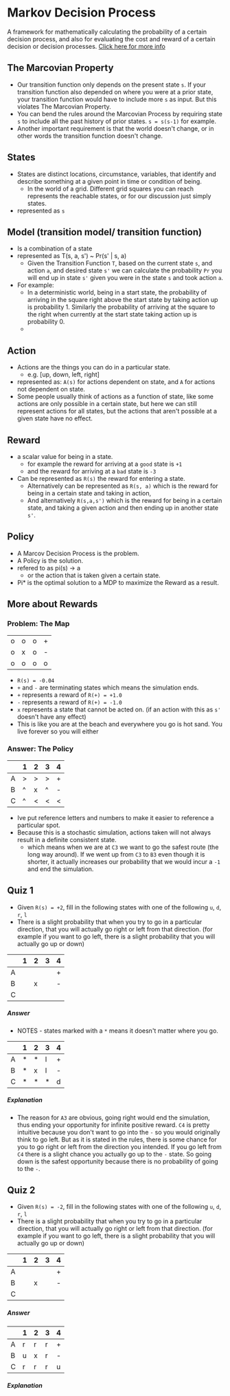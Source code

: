 # Markov Decision Process
A framework for mathematically calculating the probability of a certain decision process, and also for evaluating the cost and reward of a certain decision or decision processes.
[Click here for more info](https://www.geeksforgeeks.org/markov-decision-process/)
## The Marcovian Property
- Our transition function only depends on the present state `s`. If your transition function also depended on where you were at a prior state, your transition function would have to include more `s` as input. But this violates The Marcovian Property. 
- You can bend the rules around the Marcovian Process by requiring state `s` to include all the past history of prior states. `s = s(s-1)` for example.
- Another important requirement is that the world doesn't change, or in other words the transition function doesn't change.

## States 
- States are distinct locations, circumstance, variables, that identify and describe something at a given point in time or condition of being. 
  - In the world of a grid. Different grid squares you can reach represents the reachable states, or for our discussion just simply states.
- represented as `s`

## Model (transition model/ transition function)
- Is a combination of a state
- represented as T(s, a, s') ~ Pr(s' | s, a)
  - Given the Transition Function `T`, based on the current state `s`, and action `a`, and desired state `s'` we can calculate the probability `Pr` you will end up in state `s'` given you were in the state `s` and took action `a`.
- For example:
  - In a deterministic world, being in a start state, the probability of arriving in the square right above the start state by taking action up is probability 1. Similarly the probability of arriving at the square to the right when currently at the start state taking action up is probability 0.
  - 

## Action
- Actions are the things you can do in a particular state.
  - e.g. [up, down, left, right]
- represented as: `A(s)` for actions dependent on state, and `A` for actions not dependent on state.
- Some people usually think of actions as a function of state, like some actions are only possible in a certain state, but here we can still represent actions for all states, but the actions that aren't possible at a given state have no effect.


## Reward
- a scalar value for being in a state.
  - for example the reward for arriving at a `good` state is `+1`
  - and the reward for arriving at a `bad` state is `-3`
- Can be represented as `R(s)` the reward for entering a state.
  - Alternatively can be represented as `R(s, a)` which is the reward for being in a certain state and taking in action,
  - And alternatively `R(s,a,s')` which is the reward for being in a certain state, and taking a given action and then ending up in another state `s'`.

## Policy
- A Marcov Decision Process is the problem.
- A Policy is the solution. 
- refered to as pi(s) -> a 
  - or the action that is taken given a certain state.
- Pi* is the optimal solution to a MDP to maximize the Reward as a result.


## More about Rewards

### Problem: The Map
|   |   |   |   |
|---|---|---|---|
| o | o | o | + |
| o | x | o | - |
| o | o | o | o |

- `R(s) = -0.04`
- `+` and `-` are terminating states which means the simulation ends.
- `+` represents a reward of `R(+) = +1.0` 
- `-` represents a reward of `R(+) = -1.0` 
- `x` represents a state that cannot be acted on. (if an action with this as `s'` doesn't have any effect)
- This is like you are at the beach and everywhere you go is hot sand. You live forever so you will either

### Answer: The Policy

|   | 1 | 2 | 3 | 4 |
|---|---|---|---|---|
| A | > | > | > | + |
| B | ^ | x | ^ | - |
| C | ^ | < | < | < |

- Ive put reference letters and numbers to make it easier to reference a particular spot.
- Because this is a stochastic simulation, actions taken will not always result in a definite consistent state. 
  - which means when we are at `C3` we want to go the safest route (the long way around). If we went up from `C3` to `B3` even though it is shorter, it actually increases our probability that we would incur a `-1` and end the simulation.

## Quiz 1
- Given `R(s) = +2`, fill in the following states with one of the following `u`, `d`, `r`, `l`
- There is a slight probability that when you try to go in a particular direction, that you will actually go right or left from that direction. (for example if you want to go left, there is a slight probability that you will actually go up or down)

|   | 1 | 2 | 3 | 4 |
|---|---|---|---|---|
| A |   |   |   | + |
| B |   | x |   | - |
| C |   |   |   |   |

##### Answer
- NOTES - states marked with a `*` means it doesn't matter where you go.

|   | 1 | 2 | 3 | 4 |
|---|---|---|---|---|
| A | * | * | l | + |
| B | * | x | l | - |
| C | * | * | * | d |

##### Explanation
- The reason for `A3` are obvious, going right would end the simulation, thus ending your opportunity for infinite positive reward. `C4` is pretty intuitive because you don't want to go into the `-` so you would originally think to go left. But as it is stated in the rules, there is some chance for you to go right or left from the direction you intended. If you go left from `C4` there is a slight chance you actually go up to the `-` state. So going down is the safest opportunity because there is no probability of going to the `-`.

## Quiz 2
- Given `R(s) = -2`, fill in the following states with one of the following `u`, `d`, `r`, `l`
- There is a slight probability that when you try to go in a particular direction, that you will actually go right or left from that direction. (for example if you want to go left, there is a slight probability that you will actually go up or down)
  
|   | 1 | 2 | 3 | 4 |
|---|---|---|---|---|
| A |   |   |   | + |
| B |   | x |   | - |
| C |   |   |   |   |

##### Answer
  
|   | 1 | 2 | 3 | 4 |
|---|---|---|---|---|
| A | r | r | r | + |
| B | u | x | r | - |
| C | r | r | r | u |

##### Explanation
